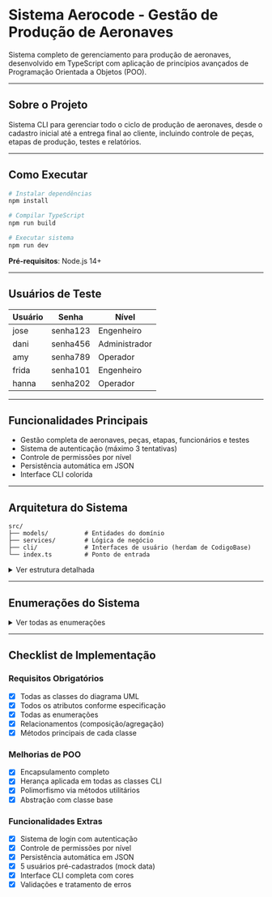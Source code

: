 # Sistema Aerocode - Gestão de Produção de Aeronaves

Sistema completo de gerenciamento para produção de aeronaves, desenvolvido em TypeScript com aplicação de princípios avançados de Programação Orientada a Objetos (POO).

---

## Sobre o Projeto

Sistema CLI para gerenciar todo o ciclo de produção de aeronaves, desde o cadastro inicial até a entrega final ao cliente, incluindo controle de peças, etapas de produção, testes e relatórios.

---

## Como Executar

```bash
# Instalar dependências
npm install

# Compilar TypeScript
npm run build

# Executar sistema
npm run dev
```

**Pré-requisitos**: Node.js 14+

---

## Usuários de Teste

| Usuário | Senha     | Nível         |
|---------|-----------|---------------|
| jose    | senha123  | Engenheiro    |
| dani    | senha456  | Administrador |
| amy     | senha789  | Operador      |
| frida   | senha101  | Engenheiro    |
| hanna   | senha202  | Operador      |

---

## Funcionalidades Principais

- Gestão completa de aeronaves, peças, etapas, funcionários e testes
- Sistema de autenticação (máximo 3 tentativas)
- Controle de permissões por nível
- Persistência automática em JSON
- Interface CLI colorida

---

## Arquitetura do Sistema

```
src/
├── models/          # Entidades do domínio
├── services/        # Lógica de negócio
├── cli/             # Interfaces de usuário (herdam de CodigoBase)
└── index.ts         # Ponto de entrada
```

<details>
<summary>Ver estrutura detalhada</summary>

```
src/
├── models/
│   ├── aeronave.ts
│   ├── peca.ts
│   ├── etapa.ts
│   ├── funcionario.ts
│   ├── teste.ts
│   ├── types.ts
│   ├── status.ts
│   └── permissions.ts
├── services/
│   ├── gerenciadorAeronaves.ts
│   ├── gerenciadorPermissoes.ts
│   ├── relatorios.ts
│   └── arquivos.ts
├── cli/
│   ├── codigoBase.ts (classe abstrata)
│   ├── aeronaveInterface.ts
│   ├── pecaInterface.ts
│   ├── etapaInterface.ts
│   ├── funcionarioInterface.ts
│   ├── testeInterface.ts
│   └── relatorioInterface.ts
└── index.ts
```
</details>

---

## Enumerações do Sistema

<details>
<summary>Ver todas as enumerações</summary>

### Tipos e Status
- **TipoAeronave**: COMERCIAL, MILITAR
- **TipoPeca**: NACIONAL, IMPORTADA
- **StatusPeca**: EMPRODUCAO, EMTRANSPORTE, PRONTA
- **StatusEtapa**: NAOINICIADA, EMANDAMENTO, CONCLUIDA, CANCELADA

### Permissões e Testes
- **NivelPermissao**: ADMINISTRADOR, ENGENHEIRO, OPERADOR
- **TipoTeste**: ELETRICO, HIDRAULICO, AERODINAMICO
- **ResultadoTeste**: APROVADO, REPROVADO
</details>

---

## Checklist de Implementação

### Requisitos Obrigatórios
- [x] Todas as classes do diagrama UML
- [x] Todos os atributos conforme especificação
- [x] Todas as enumerações
- [x] Relacionamentos (composição/agregação)
- [x] Métodos principais de cada classe

### Melhorias de POO
- [x] Encapsulamento completo
- [x] Herança aplicada em todas as classes CLI
- [x] Polimorfismo via métodos utilitários
- [x] Abstração com classe base

### Funcionalidades Extras
- [x] Sistema de login com autenticação
- [x] Controle de permissões por nível
- [x] Persistência automática em JSON
- [x] 5 usuários pré-cadastrados (mock data)
- [x] Interface CLI completa com cores
- [x] Validações e tratamento de erros
